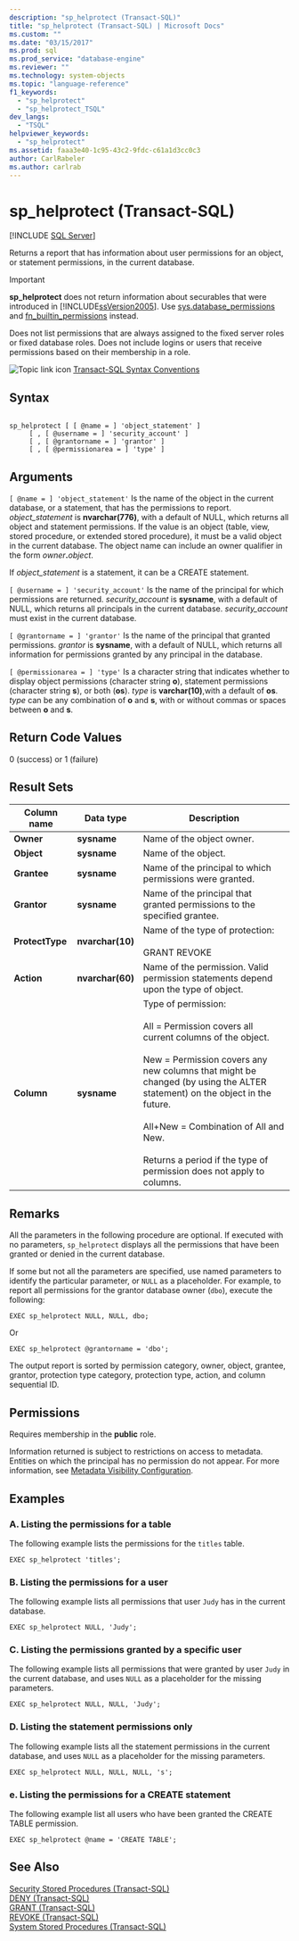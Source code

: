```yaml
---
description: "sp_helprotect (Transact-SQL)"
title: "sp_helprotect (Transact-SQL) | Microsoft Docs"
ms.custom: ""
ms.date: "03/15/2017"
ms.prod: sql
ms.prod_service: "database-engine"
ms.reviewer: ""
ms.technology: system-objects
ms.topic: "language-reference"
f1_keywords: 
  - "sp_helprotect"
  - "sp_helprotect_TSQL"
dev_langs: 
  - "TSQL"
helpviewer_keywords: 
  - "sp_helprotect"
ms.assetid: faaa3e40-1c95-43c2-9fdc-c61a1d3cc0c3
author: CarlRabeler
ms.author: carlrab
---
```

# sp_helprotect (Transact-SQL)
[!INCLUDE [SQL Server](../../includes/applies-to-version/sqlserver.md)]

  Returns a report that has information about user permissions for an object, or statement permissions, in the current database.  
  
> [!IMPORTANT]  
>  **sp_helprotect** does not return information about securables that were introduced in [!INCLUDE[ssVersion2005](../../includes/ssversion2005-md.md)]. Use [sys.database_permissions](../../relational-databases/system-catalog-views/sys-database-permissions-transact-sql.md) and [fn_builtin_permissions](../../relational-databases/system-functions/sys-fn-builtin-permissions-transact-sql.md) instead.  
  
 Does not list permissions that are always assigned to the fixed server roles or fixed database roles. Does not include logins or users that receive permissions based on their membership in a role.  
  
 ![Topic link icon](../../database-engine/configure-windows/media/topic-link.gif "Topic link icon") [Transact-SQL Syntax Conventions](../../t-sql/language-elements/transact-sql-syntax-conventions-transact-sql.md)  
  
## Syntax  
  
```  
  
sp_helprotect [ [ @name = ] 'object_statement' ]   
     [ , [ @username = ] 'security_account' ]   
     [ , [ @grantorname = ] 'grantor' ]   
     [ , [ @permissionarea = ] 'type' ]  
```  
  
## Arguments  
`[ @name = ] 'object_statement'`
 Is the name of the object in the current database, or a statement, that has the permissions to report. *object_statement* is **nvarchar(776)**, with a default of NULL, which returns all object and statement permissions. If the value is an object (table, view, stored procedure, or extended stored procedure), it must be a valid object in the current database. The object name can include an owner qualifier in the form _owner_**.**_object_.  
  
 If *object_statement* is a statement, it can be a CREATE statement.  
  
`[ @username = ] 'security_account'`
 Is the name of the principal for which permissions are returned. *security_account* is **sysname**, with a default of NULL, which returns all principals in the current database. *security_account* must exist in the current database.  
  
`[ @grantorname = ] 'grantor'`
 Is the name of the principal that granted permissions. *grantor* is **sysname**, with a default of NULL, which returns all information for permissions granted by any principal in the database.  
  
`[ @permissionarea = ] 'type'`
 Is a character string that indicates whether to display object permissions (character string **o**), statement permissions (character string **s**), or both (**os**). *type* is **varchar(10)**,with a default of **os**. *type* can be any combination of **o** and **s**, with or without commas or spaces between **o** and **s**.  
  
## Return Code Values  
 0 (success) or 1 (failure)  
  
## Result Sets  
  
|Column name|Data type|Description|  
|-----------------|---------------|-----------------|  
|**Owner**|**sysname**|Name of the object owner.|  
|**Object**|**sysname**|Name of the object.|  
|**Grantee**|**sysname**|Name of the principal to which permissions were granted.|  
|**Grantor**|**sysname**|Name of the principal that granted permissions to the specified grantee.|  
|**ProtectType**|**nvarchar(10)**|Name of the type of protection:<br /><br /> GRANT REVOKE|  
|**Action**|**nvarchar(60)**|Name of the permission. Valid permission statements depend upon the type of object.|  
|**Column**|**sysname**|Type of permission:<br /><br /> All = Permission covers all current columns of the object.<br /><br /> New = Permission covers any new columns that might be changed (by using the ALTER statement) on the object in the future.<br /><br /> All+New = Combination of All and New.<br /><br /> Returns a period if the type of permission does not apply to columns.|  
  
## Remarks  
 All the parameters in the following procedure are optional. If executed with no parameters, `sp_helprotect` displays all the permissions that have been granted or denied in the current database.  
  
 If some but not all the parameters are specified, use named parameters to identify the particular parameter, or `NULL` as a placeholder. For example, to report all permissions for the grantor database owner (`dbo`), execute the following:  
  
```  
EXEC sp_helprotect NULL, NULL, dbo;  
```  
  
 Or  
  
```  
EXEC sp_helprotect @grantorname = 'dbo';  
```  
  
 The output report is sorted by permission category, owner, object, grantee, grantor, protection type category, protection type, action, and column sequential ID.  
  
## Permissions  
 Requires membership in the **public** role.  
  
 Information returned is subject to restrictions on access to metadata. Entities on which the principal has no permission do not appear. For more information, see [Metadata Visibility Configuration](../../relational-databases/security/metadata-visibility-configuration.md).  
  
## Examples  
  
### A. Listing the permissions for a table  
 The following example lists the permissions for the `titles` table.  
  
```  
EXEC sp_helprotect 'titles';  
```  
  
### B. Listing the permissions for a user  
 The following example lists all permissions that user `Judy` has in the current database.  
  
```  
EXEC sp_helprotect NULL, 'Judy';  
```  
  
### C. Listing the permissions granted by a specific user  
 The following example lists all permissions that were granted by user `Judy` in the current database, and uses `NULL` as a placeholder for the missing parameters.  
  
```  
EXEC sp_helprotect NULL, NULL, 'Judy';  
```  
  
### D. Listing the statement permissions only  
 The following example lists all the statement permissions in the current database, and uses `NULL` as a placeholder for the missing parameters.  
  
```  
EXEC sp_helprotect NULL, NULL, NULL, 's';   
```  
  
### e. Listing the permissions for a CREATE statement  
 The following example list all users who have been granted the CREATE TABLE permission.  
  
```  
EXEC sp_helprotect @name = 'CREATE TABLE';  
```  
  
## See Also  
 [Security Stored Procedures &#40;Transact-SQL&#41;](../../relational-databases/system-stored-procedures/security-stored-procedures-transact-sql.md)   
 [DENY &#40;Transact-SQL&#41;](../../t-sql/statements/deny-transact-sql.md)   
 [GRANT &#40;Transact-SQL&#41;](../../t-sql/statements/grant-transact-sql.md)   
 [REVOKE &#40;Transact-SQL&#41;](../../t-sql/statements/revoke-transact-sql.md)   
 [System Stored Procedures &#40;Transact-SQL&#41;](../../relational-databases/system-stored-procedures/system-stored-procedures-transact-sql.md)  
  
  

